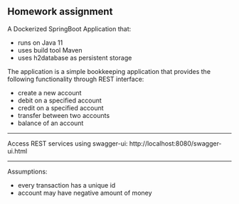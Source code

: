 Homework assignment
-----

A Dockerized SpringBoot Application that:
- runs on Java 11
- uses build tool Maven
- uses h2database as persistent storage

The application is a simple bookkeeping application that provides the following functionality through REST interface:
- create a new account
- debit on a specified account
- credit on a specified account
- transfer between two accounts
- balance of an account

-----
Access REST services using swagger-ui: http://localhost:8080/swagger-ui.html

-----
Assumptions:
- every transaction has a unique id
- account may have negative amount of money